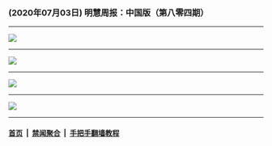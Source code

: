 ### (2020年07月03日) 明慧周报：中国版（第八零四期） 

---

<img src="http://qikan.minghui.org/mhqkpage/qikanimage/2020/07/02/mhzb_804_pdf-online1.png"/><hr/>
<img src="http://qikan.minghui.org/mhqkpage/qikanimage/2020/07/02/mhzb_804_pdf-online2.png"/><hr/>
<img src="http://qikan.minghui.org/mhqkpage/qikanimage/2020/07/02/mhzb_804_pdf-online3.png"/><hr/>
<img src="http://qikan.minghui.org/mhqkpage/qikanimage/2020/07/02/mhzb_804_pdf-online4.png"/><hr/>


#### [首页](../../../..) &nbsp;|&nbsp; [禁闻聚合](https://github.com/gfw-breaker/banned-news) &nbsp;|&nbsp; [手把手翻墙教程](https://github.com/gfw-breaker/guides) 